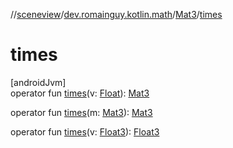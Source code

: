 //[sceneview](../../../index.md)/[dev.romainguy.kotlin.math](../index.md)/[Mat3](index.md)/[times](times.md)

# times

[androidJvm]\
operator fun [times](times.md)(v: [Float](https://kotlinlang.org/api/latest/jvm/stdlib/kotlin/-float/index.html)): [Mat3](index.md)

operator fun [times](times.md)(m: [Mat3](index.md)): [Mat3](index.md)

operator fun [times](times.md)(v: [Float3](../-float3/index.md)): [Float3](../-float3/index.md)
